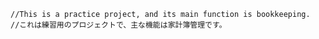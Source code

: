     //This is a practice project, and its main function is bookkeeping.
    //これは練習用のプロジェクトで、主な機能は家計簿管理です。
